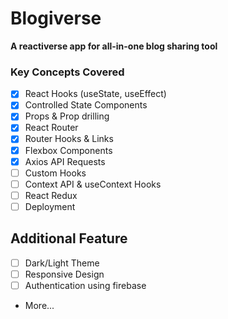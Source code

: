 # Blogiverse

**A reactiverse app for all-in-one blog sharing tool**


### Key Concepts Covered

  - [x] React Hooks (useState, useEffect)
  - [x] Controlled State Components
  - [x] Props & Prop drilling
  - [x] React Router
  - [x] Router Hooks & Links
  - [x] Flexbox Components
  - [x] Axios API Requests
  - [ ] Custom Hooks
  - [ ] Context API & useContext Hooks
  - [ ] React Redux
  - [ ] Deployment

## Additional Feature

  - [ ] Dark/Light Theme
  - [ ] Responsive Design
  - [ ] Authentication using firebase
  -  More...

  